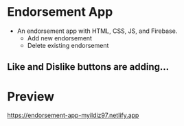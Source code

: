 # Endorsement App
- An endorsement app with HTML, CSS, JS, and Firebase.
  - Add new endorsement
  - Delete existing endorsement
##  Like and Dislike buttons are adding...
# Preview
https://endorsement-app-myildiz97.netlify.app
